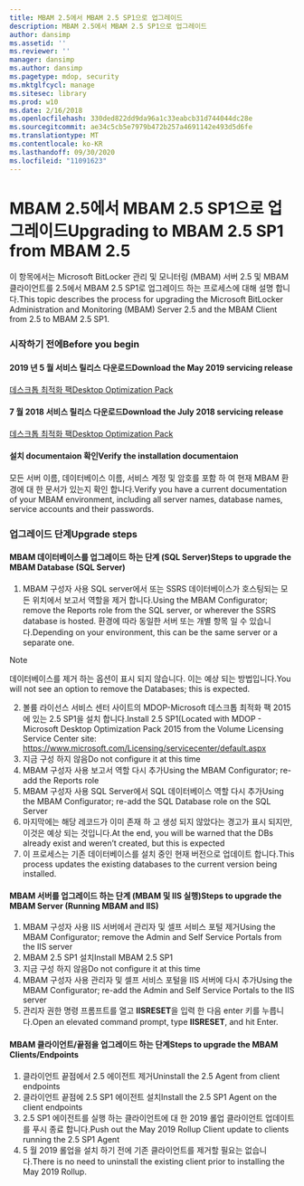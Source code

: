 ```yaml
---
title: MBAM 2.5에서 MBAM 2.5 SP1으로 업그레이드
description: MBAM 2.5에서 MBAM 2.5 SP1으로 업그레이드
author: dansimp
ms.assetid: ''
ms.reviewer: ''
manager: dansimp
ms.author: dansimp
ms.pagetype: mdop, security
ms.mktglfcycl: manage
ms.sitesec: library
ms.prod: w10
ms.date: 2/16/2018
ms.openlocfilehash: 330ded822dd9da96a1c33eabcb31d744044dc28e
ms.sourcegitcommit: ae34c5cb5e7979b472b257a4691142e493d5d6fe
ms.translationtype: MT
ms.contentlocale: ko-KR
ms.lasthandoff: 09/30/2020
ms.locfileid: "11091623"
---
```

# <span data-ttu-id="25c23-103">MBAM 2.5에서 MBAM 2.5 SP1으로 업그레이드</span><span class="sxs-lookup"><span data-stu-id="25c23-103">Upgrading to MBAM 2.5 SP1 from MBAM 2.5</span></span>
<span data-ttu-id="25c23-104">이 항목에서는 Microsoft BitLocker 관리 및 모니터링 (MBAM) 서버 2.5 및 MBAM 클라이언트를 2.5에서 MBAM 2.5 SP1로 업그레이드 하는 프로세스에 대해 설명 합니다.</span><span class="sxs-lookup"><span data-stu-id="25c23-104">This topic describes the process for upgrading the Microsoft BitLocker Administration and Monitoring (MBAM) Server 2.5 and the MBAM Client from 2.5 to MBAM 2.5 SP1.</span></span>

### <span data-ttu-id="25c23-105">시작하기 전에</span><span class="sxs-lookup"><span data-stu-id="25c23-105">Before you begin</span></span>
#### <span data-ttu-id="25c23-106">2019 년 5 월 서비스 릴리스 다운로드</span><span class="sxs-lookup"><span data-stu-id="25c23-106">Download the May 2019 servicing release</span></span>
[<span data-ttu-id="25c23-107">데스크톱 최적화 팩</span><span class="sxs-lookup"><span data-stu-id="25c23-107">Desktop Optimization Pack</span></span>](https://www.microsoft.com/download/details.aspx?id=58345)

#### <span data-ttu-id="25c23-108">7 월 2018 서비스 릴리스 다운로드</span><span class="sxs-lookup"><span data-stu-id="25c23-108">Download the July 2018 servicing release</span></span>
[<span data-ttu-id="25c23-109">데스크톱 최적화 팩</span><span class="sxs-lookup"><span data-stu-id="25c23-109">Desktop Optimization Pack</span></span>](https://www.microsoft.com/download/details.aspx?id=57157)


#### <span data-ttu-id="25c23-110">설치 documentaion 확인</span><span class="sxs-lookup"><span data-stu-id="25c23-110">Verify the installation documentaion</span></span>
<span data-ttu-id="25c23-111">모든 서버 이름, 데이터베이스 이름, 서비스 계정 및 암호를 포함 하 여 현재 MBAM 환경에 대 한 문서가 있는지 확인 합니다.</span><span class="sxs-lookup"><span data-stu-id="25c23-111">Verify you have a current documentation of your MBAM environment, including all server names, database names, service accounts and their passwords.</span></span>

### <span data-ttu-id="25c23-112">업그레이드 단계</span><span class="sxs-lookup"><span data-stu-id="25c23-112">Upgrade steps</span></span>
#### <span data-ttu-id="25c23-113">MBAM 데이터베이스를 업그레이드 하는 단계 (SQL Server)</span><span class="sxs-lookup"><span data-stu-id="25c23-113">Steps to upgrade the MBAM Database (SQL Server)</span></span>
1. <span data-ttu-id="25c23-114">MBAM 구성자 사용 SQL server에서 또는 SSRS 데이터베이스가 호스팅되는 모든 위치에서 보고서 역할을 제거 합니다.</span><span class="sxs-lookup"><span data-stu-id="25c23-114">Using the MBAM Configurator; remove the Reports role from the SQL server, or wherever the SSRS database is hosted.</span></span> <span data-ttu-id="25c23-115">환경에 따라 동일한 서버 또는 개별 항목 일 수 있습니다.</span><span class="sxs-lookup"><span data-stu-id="25c23-115">Depending on your environment, this can be the same server or a separate one.</span></span>
  > [!NOTE]
  > <span data-ttu-id="25c23-116">데이터베이스를 제거 하는 옵션이 표시 되지 않습니다. 이는 예상 되는 방법입니다.</span><span class="sxs-lookup"><span data-stu-id="25c23-116">You will not see an option to remove the Databases; this is expected.</span></span>  
2. <span data-ttu-id="25c23-117">볼륨 라이선스 서비스 센터 사이트의 MDOP-Microsoft 데스크톱 최적화 팩 2015에 있는 2.5 SP1을 설치 합니다.</span><span class="sxs-lookup"><span data-stu-id="25c23-117">Install 2.5 SP1(Located with MDOP - Microsoft Desktop Optimization Pack 2015 from the Volume Licensing Service Center site:</span></span>  <https://www.microsoft.com/Licensing/servicecenter/default.aspx>
3. <span data-ttu-id="25c23-118">지금 구성 하지 않음</span><span class="sxs-lookup"><span data-stu-id="25c23-118">Do not configure it at this time</span></span> 
4. <span data-ttu-id="25c23-119">MBAM 구성자 사용 보고서 역할 다시 추가</span><span class="sxs-lookup"><span data-stu-id="25c23-119">Using the MBAM Configurator; re-add the Reports role</span></span>
5. <span data-ttu-id="25c23-120">MBAM 구성자 사용 SQL Server에서 SQL 데이터베이스 역할 다시 추가</span><span class="sxs-lookup"><span data-stu-id="25c23-120">Using the MBAM Configurator; re-add the SQL Database role on the SQL Server</span></span>
6. <span data-ttu-id="25c23-121">마지막에는 해당 레코드가 이미 존재 하 고 생성 되지 않았다는 경고가 표시 되지만, 이것은 예상 되는 것입니다.</span><span class="sxs-lookup"><span data-stu-id="25c23-121">At the end, you will be warned that the DBs already exist and  weren’t created, but this is expected</span></span>
7. <span data-ttu-id="25c23-122">이 프로세스는 기존 데이터베이스를 설치 중인 현재 버전으로 업데이트 합니다.</span><span class="sxs-lookup"><span data-stu-id="25c23-122">This process updates the existing databases to the current version being installed.</span></span>              

#### <span data-ttu-id="25c23-123">MBAM 서버를 업그레이드 하는 단계 (MBAM 및 IIS 실행)</span><span class="sxs-lookup"><span data-stu-id="25c23-123">Steps to upgrade the MBAM Server (Running MBAM and IIS)</span></span>
1. <span data-ttu-id="25c23-124">MBAM 구성자 사용 IIS 서버에서 관리자 및 셀프 서비스 포털 제거</span><span class="sxs-lookup"><span data-stu-id="25c23-124">Using the MBAM Configurator; remove the Admin and Self Service Portals from  the IIS server</span></span>
2. <span data-ttu-id="25c23-125">MBAM 2.5 SP1 설치</span><span class="sxs-lookup"><span data-stu-id="25c23-125">Install MBAM 2.5 SP1</span></span>
3. <span data-ttu-id="25c23-126">지금 구성 하지 않음</span><span class="sxs-lookup"><span data-stu-id="25c23-126">Do not configure it at this time</span></span>  
4. <span data-ttu-id="25c23-127">MBAM 구성자 사용 관리자 및 셀프 서비스 포털을 IIS 서버에 다시 추가</span><span class="sxs-lookup"><span data-stu-id="25c23-127">Using the MBAM Configurator; re-add the Admin and Self Service Portals to the IIS server</span></span> 
5. <span data-ttu-id="25c23-128">관리자 권한 명령 프롬프트를 열고 **IISRESET**을 입력 한 다음 enter 키를 누릅니다.</span><span class="sxs-lookup"><span data-stu-id="25c23-128">Open an elevated command prompt, type **IISRESET**, and hit Enter.</span></span>
 
#### <span data-ttu-id="25c23-129">MBAM 클라이언트/끝점을 업그레이드 하는 단계</span><span class="sxs-lookup"><span data-stu-id="25c23-129">Steps to upgrade the MBAM Clients/Endpoints</span></span>
1. <span data-ttu-id="25c23-130">클라이언트 끝점에서 2.5 에이전트 제거</span><span class="sxs-lookup"><span data-stu-id="25c23-130">Uninstall the 2.5 Agent from client endpoints</span></span>
2. <span data-ttu-id="25c23-131">클라이언트 끝점에 2.5 SP1 에이전트 설치</span><span class="sxs-lookup"><span data-stu-id="25c23-131">Install the 2.5 SP1 Agent on the client endpoints</span></span>
3. <span data-ttu-id="25c23-132">2.5 SP1 에이전트를 실행 하는 클라이언트에 대 한 2019 롤업 클라이언트 업데이트를 푸시 종료 합니다.</span><span class="sxs-lookup"><span data-stu-id="25c23-132">Push out the May 2019 Rollup Client update to clients running the 2.5 SP1 Agent</span></span> 
4. <span data-ttu-id="25c23-133">5 월 2019 롤업을 설치 하기 전에 기존 클라이언트를 제거할 필요는 없습니다.</span><span class="sxs-lookup"><span data-stu-id="25c23-133">There is no need to uninstall the existing client prior to installing the May 2019 Rollup.</span></span>  
